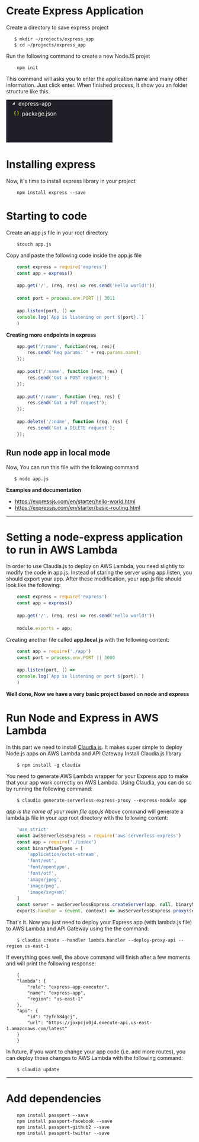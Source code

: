 # Create Express Application
Create a directory to save express project
```
   $ mkdir ~/projects/express_app
   $ cd ~/projects/express_app
```
Run the following command to create a new NodeJS projet
```
    npm init
```
This command will asks you to enter the application name and many other information. Just click enter.
When finished process, It show you an folder structure like this. 

![Folder Structure!](assets/folder-structure.png "Folder structure")

# Installing express
Now, it´s time to install express library in your project
```
    npm install express --save
```

# Starting to code
Create an app.js file in your root directory
```
    $touch app.js
```
Copy and paste the following code inside the app.js file
```javascript
    const express = require('express')
    const app = express()

    app.get('/', (req, res) => res.send('Hello world!'))

    const port = process.env.PORT || 3011

    app.listen(port, () => 
    console.log(`App is listening on port ${port}.`)
    )
```
**Creating more endpoints in express**
```javascript
    app.get('/:name', function(req, res){
        res.send('Req params: ' + req.params.name);
    });

    app.post('/:name', function (req, res) {
        res.send('Got a POST request');
    });

    app.put('/:name', function (req, res) {
        res.send('Got a PUT request');
    });

    app.delete('/:name', function (req, res) {
        res.send('Got a DELETE request');
    });
```
## Run node app in local mode
Now, You can run this file with the following command
```
   $ node app.js
```
**Examples and documentation**
 - https://expressjs.com/en/starter/hello-world.html
 - https://expressjs.com/en/starter/basic-routing.html

---
# Setting a node-express application to run in AWS Lambda
In order to use Claudia.js to deploy on AWS Lambda, you need slightly to modify the code in app.js. Instead of staring the server using app.listen, you should export your app. After these modification, your app.js file should look like the following:
```javascript
    const express = require('express')
    const app = express()

    app.get('/', (req, res) => res.send('Hello world!'))

    module.exports = app;
```
Creating another file called **app.local.js** with the following content:
```javascript
    const app = require('./app')
    const port = process.env.PORT || 3000

    app.listen(port, () => 
    console.log(`App is listening on port ${port}.`)
    )
```
**Well done, Now we have a very basic project based on node and express**

# Run Node and Express in AWS Lambda
In this part we need to install [Claudia.js](https://claudiajs.com/). It makes super simple to deploy Node.js apps on AWS Lambda and API Gateway
Install Claudia.js library
```
    $ npm install -g claudia
```
You need to generate AWS Lambda wrapper for your Express app to make that your app work correctly on AWS Lambda. Using Claudia, you can do so by running the following command:
```
    $ claudia generate-serverless-express-proxy --express-module app
```
*app is the name of your main file app.js*
Above command will generate a lambda.js file in your app root directory with the following content:
```javascript
    'use strict'
    const awsServerlessExpress = require('aws-serverless-express')
    const app = require('./index')
    const binaryMimeTypes = [
        'application/octet-stream',
        'font/eot',
        'font/opentype',
        'font/otf',
        'image/jpeg',
        'image/png',
        'image/svg+xml'
    ]
    const server = awsServerlessExpress.createServer(app, null, binaryMimeTypes);
    exports.handler = (event, context) => awsServerlessExpress.proxy(server, event, context)
```
That's it. Now you just need to deploy your Express app (with lambda.js file) to AWS Lambda and API Gateway using the the command:
```
    $ claudia create --handler lambda.handler --deploy-proxy-api --region us-east-1
```
If everything goes well, the above command will finish after a few moments and will print the following response:
```
    {
    "lambda": {
        "role": "express-app-executor",
        "name": "express-app",
        "region": "us-east-1"
    },
    "api": {
        "id": "2yfnh84gcj",
        "url": "https://joxpcjx0j4.execute-api.us-east-1.amazonaws.com/latest"
    }
    }
```
In future, if you want to change your app code (i.e. add more routes), you can deploy those changes to AWS Lambda with the following command:
```
    $ claudia update
```
---
# Add dependencies
```shell
    npm install passport --save
    npm install passport-facebook --save
    npm install passport-github2 --save
    npm install passport-twitter --save
```